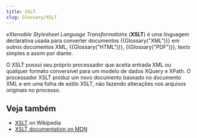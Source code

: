 ```yaml
---
title: XSLT
slug: Glossary/XSLT
---
```


_eXtensible Stylesheet Language Transformations_ (**XSLT**) é uma linguagem declarativa usada para converter documentos {{Glossary("XML")}} em outros documentos XML, {{Glossary("HTML")}}, {{Glossary("PDF")}}, texto simples e assim por diante.

O XSLT possui seu próprio processador que aceita entrada XML ou qualquer formato conversível para um modelo de dados XQuery e XPath. O processador XSLT produz um novo documento baseado no documento XML e em uma folha de estilo XSLT, não fazendo alterações nos arquivos originais no processo.

## Veja também

- [XSLT](https://pt.wikipedia.org/wiki/XSLT) on Wikipedia
- [XSLT documentation on MDN](/pt-BR/docs/Web/XSLT)

